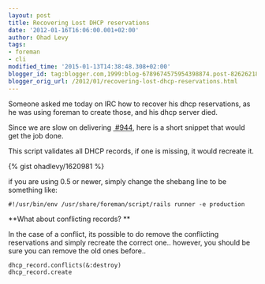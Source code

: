 ```yaml
---
layout: post
title: Recovering Lost DHCP reservations
date: '2012-01-16T16:06:00.001+02:00'
author: Ohad Levy
tags:
- foreman
- cli
modified_time: '2015-01-13T14:38:48.308+02:00'
blogger_id: tag:blogger.com,1999:blog-6789674575954398874.post-8262621859582876813
blogger_orig_url: /2012/01/recovering-lost-dhcp-reservations.html
---
```


Someone asked me today on IRC how to recover his dhcp reservations, as
he was using foreman to create those, and his dhcp server died.

Since we are slow on delivering
[ \#944](https://projects.theforeman.org/issues/944), here is a short snippet that
would get the job done.

<!--more-->

This script validates all DHCP records, if one is missing, it would
recreate it.

{% gist ohadlevy/1620981 %}

if you are using 0.5 or newer, simply change the shebang line to be
something like:

    #!/usr/bin/env /usr/share/foreman/script/rails runner -e production

**What about conflicting records? **

In the case of a conflict, its possible to do remove the conflicting
reservations and simply recreate the correct one.. however, you should
be sure you can remove the old ones before..

    dhcp_record.conflicts(&:destroy)
    dhcp_record.create
